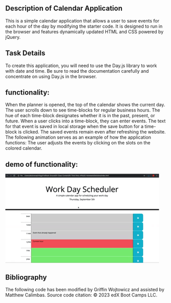 ## Description of Calendar Application
This is a simple calendar application that allows a user to save events for each hour of the day by modifying the starter code. It is designed to run in the browser and features dynamically updated HTML and CSS powered by jQuery.

## Task Details
To create this application, you will need to use the Day.js library to work with date and time. Be sure to read the documentation carefully and concentrate on using Day.js in the browser.

## functionality:

When the planner is opened, the top of the calendar shows the current day.
The user scrolls down to see time-blocks for regular business hours.
The hue of each time-block designates whether it is in the past, present, or future.
When a user clicks into a time-block, they can enter events.
The text for that event is saved in local storage when the save button for a time-block is clicked.
The saved events remain even after refreshing the website.
The following animation serves as an example of how the application functions:
The user adjusts the events by clicking on the slots on the colored calendar.

## demo of functionality:
![A user clicks on slots on the color-coded calendar and edits the events.](./Assets/05-third-party-apis-homework-demo.gif)

## Bibliography
The following code has been modified by Griffin Wojtowicz and assisted by Matthew Calimbas.
Source code citation: © 2023 edX Boot Camps LLC.